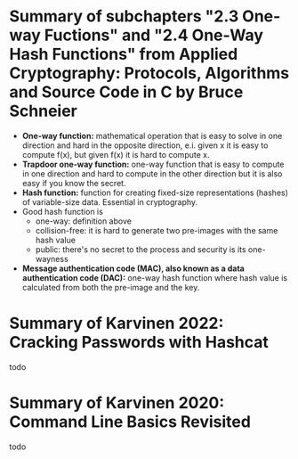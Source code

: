# Summary of subchapters "2.3 One-way Fuctions" and "2.4 One-Way Hash Functions" from Applied Cryptography: Protocols, Algorithms and Source Code in C by Bruce Schneier
- **One-way function:** mathematical operation that is easy to solve in one direction and hard in the opposite direction, e.i. given x it is easy to compute f(x), but given f(x) it is hard to compute x.
- **Trapdoor one-way function:** one-way function that is easy to compute in one direction and hard to compute in the other direction but it is also easy if you know the secret.
- **Hash function:** function for creating fixed-size representations (hashes) of variable-size data. Essential in cryptography.
- Good hash function is
  - one-way: definition above
  - collision-free: it is hard to generate two pre-images with the same hash value
  - public: there's no secret to the process and security is its one-wayness
-  **Message authentication code (MAC), also known as a data authentication code (DAC):** one-way hash function where hash value is calculated from both the pre-image and the key.  


# Summary of Karvinen 2022: Cracking Passwords with Hashcat
todo

# Summary of Karvinen 2020: Command Line Basics Revisited

todo

